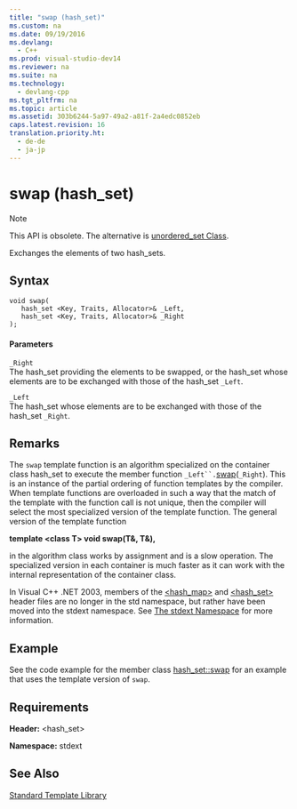 ```yaml
---
title: "swap (hash_set)"
ms.custom: na
ms.date: 09/19/2016
ms.devlang: 
  - C++
ms.prod: visual-studio-dev14
ms.reviewer: na
ms.suite: na
ms.technology: 
  - devlang-cpp
ms.tgt_pltfrm: na
ms.topic: article
ms.assetid: 303b6244-5a97-49a2-a81f-2a4edc0852eb
caps.latest.revision: 16
translation.priority.ht: 
  - de-de
  - ja-jp
---
```

# swap (hash_set)
> [!NOTE]
>  This API is obsolete. The alternative is [unordered_set Class](../vs140/unordered_set-Class.md).  
  
 Exchanges the elements of two hash_sets.  
  
## Syntax  
  
```  
void swap(  
   hash_set <Key, Traits, Allocator>& _Left,  
   hash_set <Key, Traits, Allocator>& _Right  
);  
```  
  
#### Parameters  
 `_Right`  
 The hash_set providing the elements to be swapped, or the hash_set whose elements are to be exchanged with those of the hash_set `_Left`.  
  
 `_Left`  
 The hash_set whose elements are to be exchanged with those of the hash_set `_Right`.  
  
## Remarks  
 The `swap` template function is an algorithm specialized on the container class hash_set to execute the member function `_Left``.`[swap](../vs140/hash_set--swap.md)(`_Right`). This is an instance of the partial ordering of function templates by the compiler. When template functions are overloaded in such a way that the match of the template with the function call is not unique, then the compiler will select the most specialized version of the template function. The general version of the template function  
  
 **template <class T\> void swap(T&, T&),**  
  
 in the algorithm class works by assignment and is a slow operation. The specialized version in each container is much faster as it can work with the internal representation of the container class.  
  
 In Visual C++ .NET 2003, members of the [<hash_map>](../vs140/-hash_map-.md) and [<hash_set>](../vs140/-hash_set-.md) header files are no longer in the std namespace, but rather have been moved into the stdext namespace. See [The stdext Namespace](../vs140/stdext-Namespace.md) for more information.  
  
## Example  
 See the code example for the member class [hash_set::swap](../vs140/hash_set--swap.md) for an example that uses the template version of `swap`.  
  
## Requirements  
 **Header:** <hash_set>  
  
 **Namespace:** stdext  
  
## See Also  
 [Standard Template Library](../vs140/Standard-Template-Library.md)